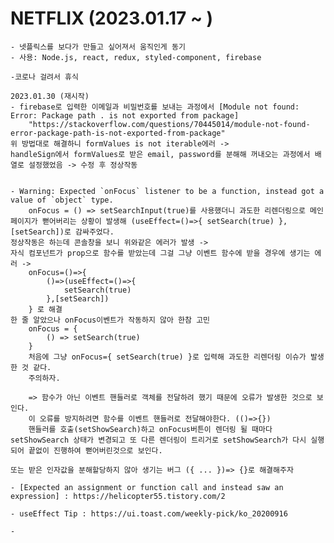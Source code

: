 # NETFLIX (2023.01.17 ~ )
    
    - 넷플릭스를 보다가 만들고 싶어져서 움직인게 동기
    - 사용: Node.js, react, redux, styled-component, firebase
    
    -코로나 걸려서 휴식

    2023.01.30 (재시작)
    - firebase로 입력한 이메일과 비밀번호를 보내는 과정에서 [Module not found: Error: Package path . is not exported from package] 
        "https://stackoverflow.com/questions/70445014/module-not-found-error-package-path-is-not-exported-from-package"
    위 방법대로 해결하니 formValues is not iterable에러 ->
    handleSign에서 formValues로 받은 email, password를 분해해 꺼내오는 과정에서 배열로 설정했었음 -> 수정 후 정상작동


    - Warning: Expected `onFocus` listener to be a function, instead got a value of `object` type.
        onFocus = () => setSearchInput(true)를 사용했더니 과도한 리렌더링으로 메인페이지가 뻗어버리는 상황이 발생해 (useEffect=()=>{ setSearch(true) },[setSearch])로 감싸주었다.
    정상작동은 하는데 콘솔창을 보니 위와같은 에러가 발생 -> 
    자식 컴포넌트가 prop으로 함수를 받았는데 그걸 그냥 이벤트 함수에 받을 경우에 생기는 에러 ->
        onFocus=()=>{
            ()=>(useEffect=()=>{
                setSearch(true)
            },[setSearch])
        } 로 해결
    한 줄 알았으나 onFocus이벤트가 작동하지 않아 한참 고민
        onFocus = {
            () => setSearch(true)
        }
        처음에 그냥 onFocus={ setSearch(true) }로 입력해 과도한 리렌더링 이슈가 발생한 것 같다.
        주의하자.

        => 함수가 아닌 이벤트 핸들러로 객체를 전달하려 했기 때문에 오류가 발생한 것으로 보인다.
        이 오류를 방지하려면 함수를 이벤트 핸들러로 전달해야한다. (()=>{})
        핸들러를 호출(setShowSearch)하고 onFocus버튼이 렌더링 될 때마다 setShowSearch 상태가 변경되고 또 다른 렌더링이 트리거로 setShowSearch가 다시 실행되어 끝없이 진행하여 뻗어버린것으로 보인다.
        
    또는 받은 인자값을 분해할당하지 않아 생기는 버그 ({ ... })=> {}로 해결해주자

    - [Expected an assignment or function call and instead saw an expression] : https://helicopter55.tistory.com/2

    - useEffect Tip : https://ui.toast.com/weekly-pick/ko_20200916

    -